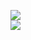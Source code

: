 [![](https://img.shields.io/badge/Made%20With-Github%20Spray-lightgrey.svg?style=for-the-badge&logo=github)](https://github.com/Annihil/github-spray#23825)  
[![](https://i.imgur.com/2DrTn0Z.gif)](https://github.com/Annihil/github-spray)